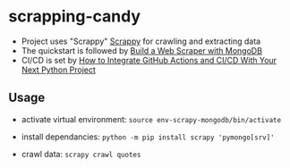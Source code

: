 # scrapping-candy

- Project uses "Scrappy" [Scrappy](https://scrapy.org/) for crawling and extracting data
- The quickstart is followed by [Build a Web Scraper with MongoDB](https://www.mongodb.com/basics/how-to-use-mongodb-to-store-scraped-data)
- CI/CD is set by [How to Integrate GitHub Actions and CI/CD With Your Next Python Project](https://hackernoon.com/how-to-integrate-github-actions-and-cicd-with-your-next-python-project)

## Usage

- activate virtual environment: `source env-scrapy-mongodb/bin/activate`

- install dependancies: `python -m pip install scrapy ​​'pymongo[srv]'`

- crawl data: `scrapy crawl quotes`
